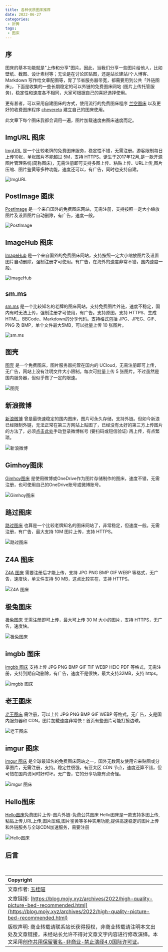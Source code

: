 ```yaml
---
title: 各种优质图床推荐
date: 2022-06-27
categories:
 - 折腾
tags:
 - 图床
---
```


## 序

图床的基本功能就是"上传和分享"图片。因此，当我们分享一些图片给他人，比如壁纸、截图、设计素材等；无论是在讨论区贴图，还是站长建站/个人博客、Markdown 写作给文章配图等，胃了节省服务器带宽，都需要用到公共「外链图床」，下面是收集的一些长期稳定的可以外链的免费图床网站 (图片上传托管服务)，稳定性和速度各不相同，大家可根据自己的喜好选择使用。

更有甚者，可以采用自建图床的方式，使用流行的免费图床程序 [兰空图床](https://www.lsky.pro) 以及更好的收费图床程序 [chevereto](https://chevereto.com) 建立自己的图床使用。

此文章下每个图床我都会调用一遍，图片加载速度由图床速度而定。

## ImgURL 图床

[ImgURL](https://imgurl.org/) 是一个比较老牌的免费图床服务，稳定性不错，无需注册。游客限制每日上传10张，单张图片不能超过 5M，支持 HTTPS。诞生于2017年12月,是一款开源图片管理系统(简称图床)，无需注册即可支持多图上传、粘贴上传、URL上传,图片压缩、图片鉴黄等多种功能，速度还可以，有广告，同时也支持自建。

![ImgURL](https://s3.bmp.ovh/imgs/2022/06/27/cb48befe638232d7.jpeg)

## PostImage 图床

[PostImage](https://postimg.cc/) 是一个来自国外的免费图床网站，无需注册，支持按照一定大小缩放图片及设置图片自动删除，有广告，速度一般。

![PostImage](https://i.postimg.cc/mkyBMBBz/A569-DF05-644-E-49-C6-8869-77-C57-F6-FFFBA.jpg)

## ImageHub 图床

[ImageHub](https://www.imagehub.cc) 是一个来自国外的免费图床网站，支持按照一定大小缩放图片及设置图片自动删除，强制注册才可使用。有广告，在海外的速度非常不错，国内速度一般。

![ImageHub](https://s1.imagehub.cc/images/2022/06/27/46DA9E8F-02D4-4ABC-831B-D4DCB08D2C8B.jpg)

## sm.ms

[sm.ms](https://sm.ms/) 是一个比较知名的老牌的图床网站，支持免费图片外链，速度不稳定，国内有时无法上传，强制注册才可使用，有广告。支持原图，支持 HTTPS、生成HTML、BBCode、Markdown的分享代码。支持格式包括 JPG、JPEG、GIF、PNG 及 BMP，单个文件最大5MB，可以批量上传 10 张图片。

![sm.ms]()

## 图壳

[图壳](https://imgkr.com/) 是一个免费图床，图片服务器托管在国内的 UCloud，无需注册即可上传，无广告，网站上没有注明文件大小限制。每次可批量上传 5 张图片。不过虽然是国内服务器，但似乎做了一定的限速。

![图壳](https://static01.imgkr.com/temp/107234f9114c4891a80e751fc212058d.jpeg)

## 新浪微博

[新浪微博](https://weibo.com/) 曾是最快速稳定的国内图床，图片可永久存储，支持外链。但如今新浪已经限制外链，无法正常在第三方网站上贴图了，已经没有太好的第三方上传图片的方法了，必须[点击此处](https://pic.gimhoy.com)手动登录微博帐号 (要扫码或短信验证) 再上传，有点繁琐。

![新浪微博](https://tva2.sinaimg.cn/large/008qV5Akly8h3n3ve5ug5j31cz0u0ahw.jpg)

## Gimhoy图床

[Gimhoy图床](https://pic.gimhoy.com/onedrive) 是使用微博或OneDrive作为图片存储制作的图床，速度不错，无需注册，也可使用自己的OneDrive账号或微博账号。

![Gimhoy图床](https://tva4.sinaimg.cn/large/008qV5Akly8h3n40m38ncj31ct0u0423.jpg)

## 路过图床

[路过图床](https://imgtu.com/) 也算是一个比较老牌知名的图床网站了，非常稳定，但速度一般。无需注册，有广告，最大支持 10M 图片上传，支持 HTTPS。

![路过图床](https://s1.ax1x.com/2022/06/27/jZCIY9.jpg)

## Z4A 图床

[Z4A 图床](https://z4a.net/) 需要注册后才能上传，支持 JPG PNG BMP GIF WEBP 等格式，无广告，速度快，单文件支持 50 MB，这点比较实在，支持 HTTPS。

![Z4A 图床](https://z4a.net/images/2022/06/27/4A579D60-33C4-4DE4-B618-030458831E9E.jpg)

## 极兔图床

[极兔图床](https://pic.jitudisk.com) 无需注册即可上传，最大可上传 30 M 大小的图片，支持 HTTPS，无广告，速度快。

![极兔图床](https://pic.jitudisk.com/public/2022/06/27/b7d0a0999509b.jpeg)

## imgbb 图床

[imgbb 图床](https://imgbb.com) 支持上传 JPG PNG BMP GIF TIF WEBP HEIC PDF 等格式，无需注册，支持到期自动删除，有广告，速度不是很快，最大支持32MB，支持 https。

![imgbb 图床](https://i.ibb.co/dgYF5Mx/B0-C69-A87-B3-DB-4668-B19-B-ED302-D545247.jpg)

## 老王图床

[老王图床](https://img.gejiba.com) 需注册，可以上传 JPG PNG BMP GIF WEBP 等格式，无广告，支是国内服务器和 CDN，图片加载速度非常快！首页有些图片可能打擦边球。

![老王图床](https://img.gejiba.com/images/4d3994634f5f275343b24f9c6d909bd9.jpg)

## imgur 图床

[imgur 图床](https://imgur.com/) 是全球最知名的免费图床网站之一，国外无数网友使用它来贴图或分享图片，无需注册，支持。稳定性很强，有亚太区 CDN 节点，速度还算不错，但可惜在国内访问时好时坏。无广告，它的分享功能有点奇怪。

![imgur 图床](https://imgur.com/download/KF6RW3E/)

## Hello图床

[Hello图床](https://www.helloimg.com)免费图片上传-图片外链-免费公共图床 Hello图床是一款支持多图上传,粘贴上传,URL上传,图片压缩,图片鉴黄等多种实用功能,提供高速稳定的图片上传和外链服务与全球CDN加速服务，需要注册

![Hello图床](https://imgur.com/download/KF6RW3E/)

## 后言

<br>

| Copyright |
| :-----|
| 文章作者: <a href="mailto:abcd2890000456@126.com">玉桂喵</a> |
| 文章链接: [https://blog.mojy.xyz/archives/2022/high-quality-picture-bed-recommended.html](https://blog.mojy.xyz/archives/2022/high-quality-picture-bed-recommended.html) |
| 版权声明: 商业转载请联系站长获得授权，非商业转载请注明本文出处及文章链接，未经站长允许不得对文章文字内容进行修改演绎。本文采用[创作共用保留署名-非商业-禁止演绎4.0国际许可证](https://creativecommons.org/licenses/by-nc-nd/4.0/)。 |
